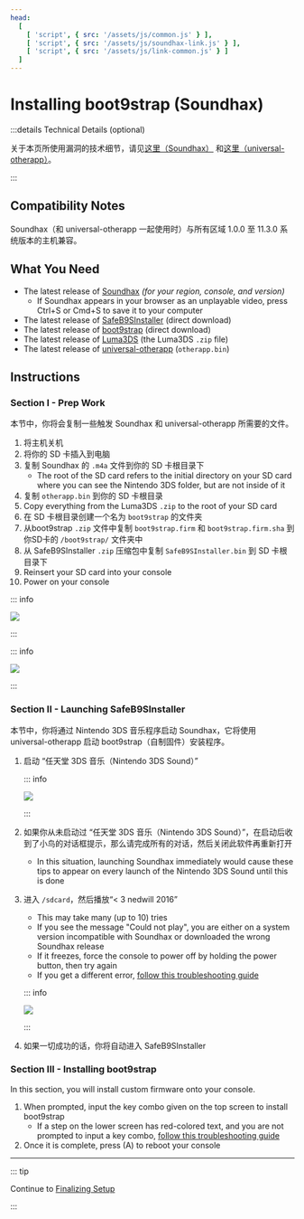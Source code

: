 ```yaml
---
head:
  [
    [ 'script', { src: '/assets/js/common.js' } ],
    [ 'script', { src: '/assets/js/soundhax-link.js' } ],
    [ 'script', { src: '/assets/js/link-common.js' } ]
  ]
---
```


# Installing boot9strap (Soundhax)

:::details Technical Details (optional)

关于本页所使用漏洞的技术细节，请见[这里（Soundhax）](https://github.com/nedwill/soundhax) 和[这里（universal-otherapp）](https://github.com/TuxSH/universal-otherapp)。

:::

## Compatibility Notes

Soundhax（和 universal-otherapp 一起使用时）与所有区域 1.0.0 至 11.3.0 系统版本的主机兼容。

## What You Need

- The latest release of [Soundhax](http://soundhax.com) _(for your region, console, and version)_
    - If Soundhax appears in your browser as an unplayable video, press Ctrl+S or Cmd+S to save it to your computer
- The latest release of [SafeB9SInstaller](https://github.com/d0k3/SafeB9SInstaller/releases/download/v0.0.7/SafeB9SInstaller-20170605-122940.zip) (direct download)
- The latest release of [boot9strap](https://github.com/SciresM/boot9strap/releases/download/1.4/boot9strap-1.4.zip) (direct download)
- The latest release of [Luma3DS](https://github.com/LumaTeam/Luma3DS/releases/latest) (the Luma3DS `.zip` file)
- The latest release of [universal-otherapp](https://github.com/TuxSH/universal-otherapp/releases/latest) (`otherapp.bin`)

## Instructions

### Section I - Prep Work

本节中，你将会复制一些触发 Soundhax 和 universal-otherapp 所需要的文件。

1. 将主机关机
2. 将你的 SD 卡插入到电脑
3. 复制 Soundhax 的 `.m4a` 文件到你的 SD 卡根目录下
    - The root of the SD card refers to the initial directory on your SD card where you can see the Nintendo 3DS folder, but are not inside of it
4. 复制 `otherapp.bin` 到你的 SD 卡根目录
5. Copy everything from the Luma3DS `.zip` to the root of your SD card
6. 在 SD 卡根目录创建一个名为 `boot9strap` 的文件夹
7. 从boot9strap `.zip` 文件中复制 `boot9strap.firm` 和 `boot9strap.firm.sha` 到你SD卡的 `/boot9strap/` 文件夹中
8. 从 SafeB9SInstaller `.zip` 压缩包中复制 `SafeB9SInstaller.bin` 到 SD 卡根目录下
9. Reinsert your SD card into your console
10. Power on your console

::: info

![](/images/screenshots/soundhax/soundhax-root-layout.png)

:::

::: info

![](/images/screenshots/boot9strap-folder.png)

:::

### Section II - Launching SafeB9SInstaller

本节中，你将通过 Nintendo 3DS 音乐程序启动 Soundhax，它将使用 universal-otherapp 启动 boot9strap（自制固件）安装程序。

1. 启动 “任天堂 3DS 音乐（Nintendo 3DS Sound）”

    ::: info

    ![](/images/screenshots/soundhax/soundhax-welcome.png)

    :::

2. 如果你从未启动过 “任天堂 3DS 音乐（Nintendo 3DS Sound）”，在启动后收到了小鸟的对话框提示，那么请完成所有的对话，然后关闭此软件再重新打开
    - In this situation, launching Soundhax immediately would cause these tips to appear on every launch of the Nintendo 3DS Sound until this is done

3. 进入 `/sdcard`，然后播放“< 3 nedwill 2016”

    - This may take many (up to 10) tries
    - If you see the message "Could not play", you are either on a system version incompatible with Soundhax or downloaded the wrong Soundhax release
    - If it freezes, force the console to power off by holding the power button, then try again
    - If you get a different error, [follow this troubleshooting guide](troubleshooting-soundhax)

    ::: info

    ![](/images/screenshots/soundhax/soundhax-launch.png)

    :::

4. 如果一切成功的话，你将自动进入 SafeB9SInstaller

### Section III - Installing boot9strap

In this section, you will install custom firmware onto your console.

1. When prompted, input the key combo given on the top screen to install boot9strap
    - If a step on the lower screen has red-colored text, and you are not prompted to input a key combo, [follow this troubleshooting guide](troubleshooting-soundhax)
2. Once it is complete, press (A) to reboot your console

<!--@include: ./_include/configure-luma3ds.md -->

<!--@include: ./_include/luma3ds-installed-note.md -->

___

::: tip

Continue to [Finalizing Setup](finalizing-setup)

:::
